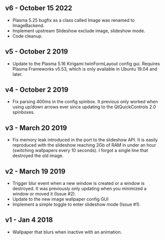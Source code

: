 ## v6 - October 15 2022

* Plasma 5.25 bugfix as a class called Image was renamed to ImageBackend.
* Implement upstream Slideshow exclude image, slideshow mode.
* Code cleanup.

## v5 - October 2 2019

* Update to the Plasma 5.16 Kirigami twinFormLayout config gui. Requires Plasma Frameworks v5.53, which is only available in Ubuntu 19.04 and later.

## v4 - October 2 2019

* Fix parsing 400ms in the config spinbox. It previous only worked when using up/down arrows ever since updating to the QtQuickControls 2.0 spinboxes.

## v3 - March 20 2019

* Fix memory leak introduced in the port to the slideshow API. It is easily reproduced with the slideshow reaching 2Gb of RAM in under an hour (switching wallpapers every 10 seconds). I forgot a single line that destroyed the old image.

## v2 - March 19 2019

* Trigger blur event when a new window is created or a window is destroyed. It was previously only updating when you minimized a window or moved it (Issue #2).
* Update to the new image wallpaper config GUI
* Implement a simple toggle to enter slideshow mode (Issue #1).

## v1 - Jan 4 2018

* Wallpaper that blurs when inactive with an animation.
